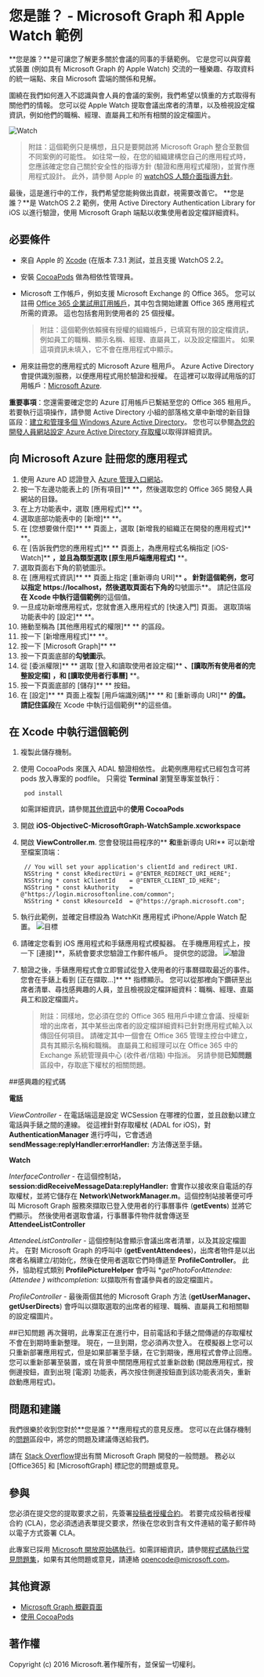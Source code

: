 # 您是誰？ - Microsoft Graph 和 Apple Watch 範例

**您是誰？**是可讓您了解更多關於會議的同事的手錶範例。 它是您可以與穿戴式裝置 (例如具有 Microsoft Graph 的 Apple Watch) 交流的一種樂趣、存取資料的統一端點、來自 Microsoft 雲端的關係和見解。

圍繞在我們如何進入不認識與會人員的會議的案例，我們希望以慎重的方式取得有關他們的情報。 您可以從 Apple Watch 提取會議出席者的清單，以及檢視設定檔資訊，例如他們的職稱、經理、直屬員工和所有相關的設定檔圖片。

![Watch](../https://github.com/microsoftgraph/iOS-objectiveC-apple-watch-sample/blob/master/Images/WatchScene.jpg)


> 附註：這個範例只是構想，且只是要開啟將 Microsoft Graph 整合至數個不同案例的可能性。 如往常一般，在您的組織建構您自己的應用程式時，您應該確定您自己關於安全性的指導方針 (驗證和應用程式權限)，並實作應用程式設計。 此外，請參閱 Apple 的 [watchOS 人類介面指導方針](https://developer.apple.com/watch/human-interface-guidelines/)。

最後，這是進行中的工作，我們希望您能夠做出貢獻，視需要改善它。 **您是誰？**是 WatchOS 2.2 範例，使用 Active Directory Authentication Library for iOS 以進行驗證，使用 Microsoft Graph 端點以收集使用者設定檔詳細資料。 

## 必要條件
* 來自 Apple 的 [Xcode](https://developer.apple.com/xcode/downloads/) (在版本 7.3.1 測試，並且支援 WatchOS 2.2。
* 安裝 [CocoaPods](https://guides.cocoapods.org/using/using-cocoapods.html) 做為相依性管理員。
* Microsoft 工作帳戶，例如支援 Microsoft Exchange 的 Office 365。  您可以註冊 [Office 365 企業試用訂用帳戶](https://products.office.com/en-us/business/office-365-enterprise-e5-business-software)，其中包含開始建置 Office 365 應用程式所需的資源。 這也包括套用到使用者的 25 個授權。

     > 附註：這個範例依賴擁有授權的組織帳戶，已填寫有限的設定檔資訊，例如員工的職稱、顯示名稱、經理、直屬員工，以及設定檔圖片。 如果這項資訊未填入，它不會在應用程式中顯示。    
* 用來註冊您的應用程式的 Microsoft Azure 租用戶。 Azure Active Directory 會提供識別服務，以便應用程式用於驗證和授權。 在這裡可以取得試用版的訂用帳戶：[Microsoft Azure](https://account.windowsazure.com/SignUp).

**重要事項**：您還需要確定您的 Azure 訂用帳戶已繫結至您的 Office 365 租用戶。 若要執行這項操作，請參閱 Active Directory 小組的部落格文章中新增的新目錄區段：[建立和管理多個 Windows Azure Active Directory](http://blogs.technet.com/b/ad/archive/2013/11/08/creating-and-managing-multiple-windows-azure-active-directories.aspx)。 您也可以參閱[為您的開發人員網站設定 Azure Active Directory 存取權](http://msdn.microsoft.com/office/office365/howto/setup-development-environment#bk_CreateAzureSubscription)以取得詳細資訊。


## 向 Microsoft Azure 註冊您的應用程式
1.  使用 Azure AD 認證登入 [Azure 管理入口網站](https://manage.windowsazure.com)。
2.  按一下左邊功能表上的 [所有項目]** **，然後選取您的 Office 365 開發人員網站的目錄。
3.  在上方功能表中，選取 [應用程式]** **。
4.  選取底部功能表中的 [新增]** **。
5.  在 [您想要做什麼]** ** 頁面上，選取 [新增我的組織正在開發的應用程式]** **。
6.  在 [告訴我們您的應用程式]** ** 頁面上，為應用程式名稱指定 [iOS-Watch]** **，並且為類型選取 [原生用戶端應用程式]** **。
7.  選取頁面右下角的箭號圖示。
8.  在 [應用程式資訊]** ** 頁面上指定 [重新導向 URI]** **。 針對這個範例，您可以指定 **https://localhost**，然後選取頁面右下角的**勾號圖示**。 請記住區段**在 Xcode 中執行這個範例**的這個值。
9.  一旦成功新增應用程式，您就會進入應用程式的 [快速入門] 頁面。 選取頂端功能表中的 [設定]** **。
10. 捲動至稱為 [其他應用程式的權限]** ** 的區段。
11. 按一下 [新增應用程式]** **。
12. 按一下 [Microsoft Graph]** ** 
13. 按一下頁面底部的**勾號圖示**。
14. 從 [委派權限]** ** 選取 [登入和讀取使用者設定檔]** **、[讀取所有使用者的完整設定檔]** **，和 [讀取使用者行事曆]** **。
15. 按一下頁面底部的 [儲存]** ** 按鈕。
16. 在 [設定]** ** 頁面上複製 [用戶端識別碼]** ** 和 [重新導向 URI]** **的值。 請記住區段**在 Xcode 中執行這個範例**的這些值。

## 在 Xcode 中執行這個範例

1. 複製此儲存機制。
2. 使用 CocoaPods 來匯入 ADAL 驗證相依性。 此範例應用程式已經包含可將 pods 放入專案的 podfile。 只需從 **Terminal** 瀏覽至專案並執行：

        pod install

     如需詳細資訊，請參閱[其他資訊](#其他資訊)中的**使用 CocoaPods**

3. 開啟 **iOS-ObjectiveC-MicrosoftGraph-WatchSample.xcworkspace**
4. 開啟 **ViewController.m**. 您會發現註冊程序的** **和**重新導向 URI** 可以新增至檔案頂端：

        // You will set your application's clientId and redirect URI.
        NSString * const kRedirectUri = @"ENTER_REDIRECT_URI_HERE";
        NSString * const kClientId    = @"ENTER_CLIENT_ID_HERE";
        NSString * const kAuthority   = @"https://login.microsoftonline.com/common";
        NSString * const kResourceId  = @"https://graph.microsoft.com";

5. 執行此範例，並確定目標設為 WatchKit 應用程式 iPhone/Apple Watch 配置。
![目標](../https://github.com/microsoftgraph/iOS-objectiveC-apple-watch-sample/blob/master/Images/target.jpg)
6. 請確定您看到 iOS 應用程式和手錶應用程式模擬器。 在手機應用程式上，按一下 [連接]**，系統會要求您驗證工作郵件帳戶。 提供您的認證。
![驗證](../https://github.com/microsoftgraph/iOS-objectiveC-apple-watch-sample/blob/master/Images/Authentication.jpg)
6. 驗證之後，手錶應用程式會立即嘗試從登入使用者的行事曆擷取最近的事件。 您會在手錶上看到 [正在擷取...]** ** 指標顯示。 您可以從那裡向下鑽研至出席者清單、尋找感興趣的人員，並且檢視設定檔詳細資料：職稱、經理、直屬員工和設定檔圖片。

    > 附註：同樣地，您必須在您的 Office 365 租用戶中建立會議、授權新增的出席者，其中某些出席者的設定檔詳細資料已針對應用程式輸入以傳回任何項目。 請確定其中一個會在 Office 365 管理主控台中建立，具有其顯示名稱和職稱。 直屬員工和經理可以在 Office 365 中的 Exchange 系統管理員中心 (收件者/信箱) 中指派。 另請參閱**已知問題**區段中，存取底下權杖的相關問題。

##感興趣的程式碼

**電話**

*ViewController* - 在電話端這是設定 WCSession 在哪裡的位置，並且啟動以建立電話與手錶之間的連線。 從這裡針對存取權杖 (ADAL for iOS)，對 **AuthenticationManager** 進行呼叫，它會透過 **sendMessage:replyHandler:errorHandler:** 方法傳送至手錶。 

**Watch**

*InterfaceController* - 在這個控制站，**session:didReceiveMessageData:replyHandler:** 會實作以接收來自電話的存取權杖，並將它儲存在 **Network\NetworkManager.m**。這個控制站接著便可呼叫 Microsoft Graph 服務來擷取已登入使用者的行事曆事件 (**getEvents**) 並將它們顯示。 然後使用者選取會議，行事曆事件物件就會傳送至 **AttendeeListController**

*AttendeeListController* - 這個控制站會顯示會議出席者清單，以及其設定檔圖片。 在對 Microsoft Graph 的呼叫中 (**getEventAttendees**)，出席者物件是以出席者名稱建立/初始化，然後在使用者選取它們時傳遞至 **ProfileController**。 此外，協助程式類別 **ProfilePictureHelper** 會呼叫 **getPhotoForAttendee:(Attendee *) withcompletion:** 以擷取所有會議參與者的設定檔圖片。
  
*ProfileController* - 最後兩個其他的 Microsoft Graph 方法 (**getUserManager、getUserDirects**) 會呼叫以擷取選取的出席者的經理、職稱、直屬員工和相關聯的設定檔圖片。


##已知問題
再次聲明，此專案正在進行中，目前電話和手錶之間傳遞的存取權杖不會在到期時重新整理。 現在，一旦到期，您必須再次登入。 在模擬器上您可以只重新部署應用程式，但是如果部署至手錶，在它到期後，應用程式會停止回應。 您可以重新部署至裝置，或在背景中關閉應用程式並重新啟動 (開啟應用程式，按側邊按鈕，直到出現 [電源] 功能表，再次按住側邊按鈕直到該功能表消失，重新啟動應用程式)。

## 問題和建議

我們很樂於收到您對於**您是誰？**應用程式的意見反應。 您可以在此儲存機制的[問題](https://github.com/microsoftgraph/iOS-objectiveC-apple-watch-sample/issues)區段中，將您的問題及建議傳送給我們。

請在 [Stack Overflow](http://stackoverflow.com/questions/tagged/Office365+API)提出有關 Microsoft Graph 開發的一般問題。 務必以 [Office365] 和 [MicrosoftGraph] 標記您的問題或意見。

## 參與
您必須在提交您的提取要求之前，先簽署[投稿者授權合約](https://cla.microsoft.com/)。 若要完成投稿者授權合約 (CLA)，您必須透過表單提交要求，然後在您收到含有文件連結的電子郵件時以電子方式簽署 CLA。

此專案已採用 [Microsoft 開放原始碼執行](https://opensource.microsoft.com/codeofconduct/)。如需詳細資訊，請參閱[程式碼執行常見問題集](https://opensource.microsoft.com/codeofconduct/faq/)，如果有其他問題或意見，請連絡 [opencode@microsoft.com](mailto:opencode@microsoft.com)。

## 其他資源

* [Microsoft Graph 概觀頁面](https://graph.microsoft.io)
* [使用 CocoaPods](https://guides.cocoapods.org/using/using-cocoapods.html)

## 著作權
Copyright (c) 2016 Microsoft.著作權所有，並保留一切權利。
